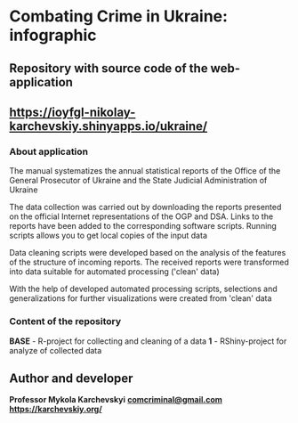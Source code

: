 # Combating Crime in Ukraine: infographic
## Repository with source code of the web-application
## https://ioyfgl-nikolay-karchevskiy.shinyapps.io/ukraine/
### About application
The manual systematizes the annual statistical reports of the Office of the General Prosecutor of Ukraine and the State Judicial Administration of Ukraine

The data collection was carried out by downloading the reports presented on the official Internet representations of the OGP and DSA. Links to the reports have been added to the corresponding software scripts. Running scripts allows you to get local copies of the input data

Data cleaning scripts were developed based on the analysis of the features of the structure of incoming reports. The received reports were transformed into data suitable for automated processing ('clean' data)

With the help of developed automated processing scripts, selections and generalizations for further visualizations were created from 'clean' data
### Content of the repository
**BASE** - R-project for collecting and cleaning of a data
**1** - RShiny-project for analyze of collected data
## Author and developer
**Professor Mykola Karchevskyi**
**comcriminal@gmail.com**
**https://karchevskiy.org/**
